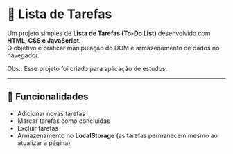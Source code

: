 # 📝 Lista de Tarefas

Um projeto simples de **Lista de Tarefas (To-Do List)** desenvolvido com **HTML, CSS e JavaScript**.  
O objetivo é praticar manipulação do DOM e armazenamento de dados no navegador.

Obs.: Esse projeto foi criado para aplicação de estudos.

---

## 🚀 Funcionalidades

- Adicionar novas tarefas
- Marcar tarefas como concluídas
- Excluir tarefas
- Armazenamento no **LocalStorage** (as tarefas permanecem mesmo ao atualizar a página)
